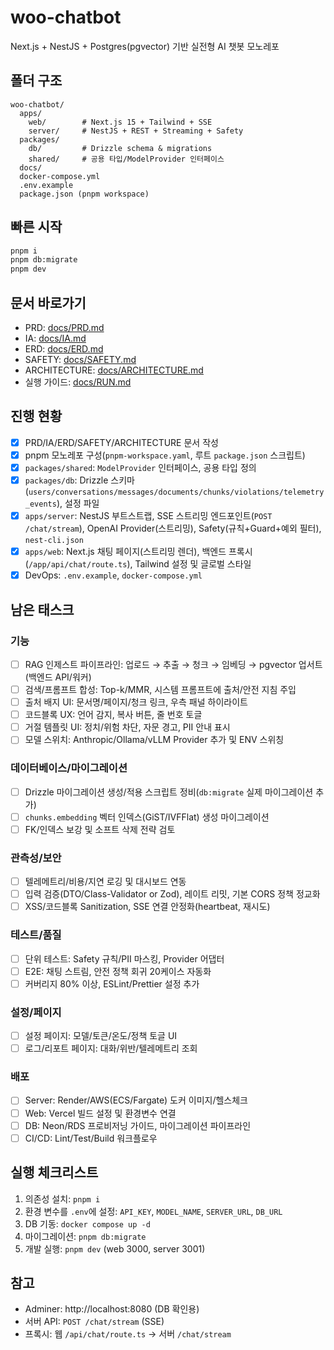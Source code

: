 # woo-chatbot

Next.js + NestJS + Postgres(pgvector) 기반 실전형 AI 챗봇 모노레포

## 폴더 구조
```
woo-chatbot/
  apps/
    web/        # Next.js 15 + Tailwind + SSE
    server/     # NestJS + REST + Streaming + Safety
  packages/
    db/         # Drizzle schema & migrations
    shared/     # 공용 타입/ModelProvider 인터페이스
  docs/
  docker-compose.yml
  .env.example
  package.json (pnpm workspace)
```

## 빠른 시작
```bash
pnpm i
pnpm db:migrate
pnpm dev
```

## 문서 바로가기
- PRD: [docs/PRD.md](docs/PRD.md)
- IA: [docs/IA.md](docs/IA.md)
- ERD: [docs/ERD.md](docs/ERD.md)
- SAFETY: [docs/SAFETY.md](docs/SAFETY.md)
- ARCHITECTURE: [docs/ARCHITECTURE.md](docs/ARCHITECTURE.md)
- 실행 가이드: [docs/RUN.md](docs/RUN.md)

## 진행 현황
- [x] PRD/IA/ERD/SAFETY/ARCHITECTURE 문서 작성
- [x] pnpm 모노레포 구성(`pnpm-workspace.yaml`, 루트 `package.json` 스크립트)
- [x] `packages/shared`: `ModelProvider` 인터페이스, 공용 타입 정의
- [x] `packages/db`: Drizzle 스키마(`users/conversations/messages/documents/chunks/violations/telemetry_events`), 설정 파일
- [x] `apps/server`: NestJS 부트스트랩, SSE 스트리밍 엔드포인트(`POST /chat/stream`), OpenAI Provider(스트리밍), Safety(규칙+Guard+예외 필터), `nest-cli.json`
- [x] `apps/web`: Next.js 채팅 페이지(스트리밍 렌더), 백엔드 프록시(`/app/api/chat/route.ts`), Tailwind 설정 및 글로벌 스타일
- [x] DevOps: `.env.example`, `docker-compose.yml`

## 남은 태스크
### 기능
- [ ] RAG 인제스트 파이프라인: 업로드 → 추출 → 청크 → 임베딩 → pgvector 업서트(백엔드 API/워커)
- [ ] 검색/프롬프트 합성: Top-k/MMR, 시스템 프롬프트에 출처/안전 지침 주입
- [ ] 출처 배지 UI: 문서명/페이지/청크 링크, 우측 패널 하이라이트
- [ ] 코드블록 UX: 언어 감지, 복사 버튼, 줄 번호 토글
- [ ] 거절 템플릿 UI: 정치/위험 차단, 자문 경고, PII 안내 표시
- [ ] 모델 스위치: Anthropic/Ollama/vLLM Provider 추가 및 ENV 스위칭

### 데이터베이스/마이그레이션
- [ ] Drizzle 마이그레이션 생성/적용 스크립트 정비(`db:migrate` 실제 마이그레이션 추가)
- [ ] `chunks.embedding` 벡터 인덱스(GiST/IVFFlat) 생성 마이그레이션
- [ ] FK/인덱스 보강 및 소프트 삭제 전략 검토

### 관측성/보안
- [ ] 텔레메트리/비용/지연 로깅 및 대시보드 연동
- [ ] 입력 검증(DTO/Class-Validator or Zod), 레이트 리밋, 기본 CORS 정책 정교화
- [ ] XSS/코드블록 Sanitization, SSE 연결 안정화(heartbeat, 재시도)

### 테스트/품질
- [ ] 단위 테스트: Safety 규칙/PII 마스킹, Provider 어댑터
- [ ] E2E: 채팅 스트림, 안전 정책 회귀 20케이스 자동화
- [ ] 커버리지 80% 이상, ESLint/Prettier 설정 추가

### 설정/페이지
- [ ] 설정 페이지: 모델/토큰/온도/정책 토글 UI
- [ ] 로그/리포트 페이지: 대화/위반/텔레메트리 조회

### 배포
- [ ] Server: Render/AWS(ECS/Fargate) 도커 이미지/헬스체크
- [ ] Web: Vercel 빌드 설정 및 환경변수 연결
- [ ] DB: Neon/RDS 프로비저닝 가이드, 마이그레이션 파이프라인
- [ ] CI/CD: Lint/Test/Build 워크플로우

## 실행 체크리스트
1) 의존성 설치: `pnpm i`
2) 환경 변수를 `.env`에 설정: `API_KEY`, `MODEL_NAME`, `SERVER_URL`, `DB_URL`
3) DB 기동: `docker compose up -d`
4) 마이그레이션: `pnpm db:migrate`
5) 개발 실행: `pnpm dev` (web 3000, server 3001)

## 참고
- Adminer: http://localhost:8080 (DB 확인용)
- 서버 API: `POST /chat/stream` (SSE)
- 프록시: 웹 `/api/chat/route.ts` → 서버 `/chat/stream`
